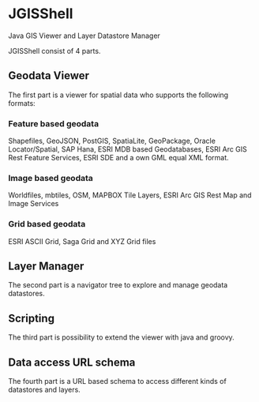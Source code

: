 # JGISShell
Java GIS Viewer and Layer Datastore Manager

JGISShell consist of 4 parts. 

## Geodata Viewer

The first part is a viewer for spatial data who supports the following formats:

### Feature based geodata

Shapefiles, GeoJSON, PostGIS, SpatiaLite, GeoPackage, Oracle Locator/Spatial, SAP Hana, ESRI MDB based Geodatabases, ESRI Arc GIS Rest Feature Services, ESRI SDE and a own GML equal XML format.

### Image based geodata

Worldfiles, mbtiles, OSM, MAPBOX Tile Layers, ESRI Arc GIS Rest Map and Image Services

### Grid based geodata

ESRI ASCII Grid, Saga Grid and XYZ Grid files

## Layer Manager

The second part is a navigator tree to explore and manage geodata datastores.

## Scripting

The third part is possibility to extend the viewer with java and groovy.

## Data access URL schema

The fourth part is a URL based schema to access different kinds of datastores and layers.


